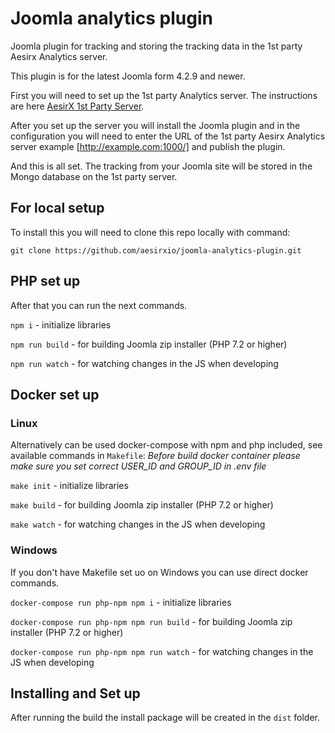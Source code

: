 # Joomla analytics plugin
Joomla plugin for tracking and storing the tracking data in the 1st party Aesirx Analytics server.

This plugin is for the latest Joomla form 4.2.9 and newer.

First you will need to set up the 1st party Analytics server.
The instructions are here [AesirX 1st Party Server](https://github.com/aesirxio/analytics-1stparty).

After you set up the server you will install the Joomla plugin and in the configuration you will need to enter
the URL of the 1st party Aesirx Analytics server example [http://example.com:1000/] and publish the plugin.

And this is all set. 
The tracking from your Joomla site will be stored in the Mongo database on the 1st party server.

## For local setup
To install this you will need to clone this repo locally with command:

`git clone https://github.com/aesirxio/joomla-analytics-plugin.git`

## PHP set up

After that you can run the next commands.

`npm i` - initialize libraries

`npm run build` - for building Joomla zip installer (PHP 7.2 or higher)

`npm run watch` - for watching changes in the JS when developing

## Docker set up

### Linux

Alternatively can be used docker-compose with npm and php included, see available commands in `Makefile`:
_Before build docker container please make sure you set correct USER_ID and GROUP_ID in .env file_

`make init` - initialize libraries

`make build` - for building Joomla zip installer (PHP 7.2 or higher)

`make watch` - for watching changes in the JS when developing

### Windows

If you don't have Makefile set uo on Windows you can use direct docker commands.

`docker-compose run php-npm npm i` - initialize libraries

`docker-compose run php-npm npm run build` - for building Joomla zip installer (PHP 7.2 or higher)

`docker-compose run php-npm npm run watch` - for watching changes in the JS when developing

## Installing and Set up

After running the build the install package will be created in the `dist` folder.